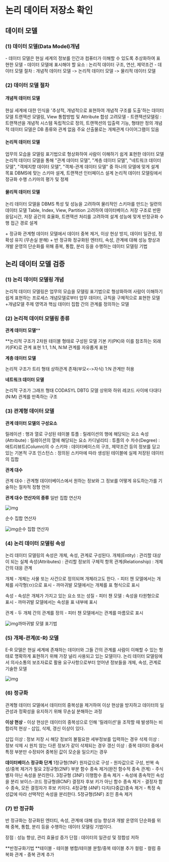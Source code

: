 # 논리 데이터 저장소 확인

## 데이터 모델

### (1) 데이터 모델(Data Model)개념

\- 데이터 모델은 현실 세계의 정보를 인간과 컴퓨터가 이해할 수 있도록 추상화하여 표현한 모델
\- 데이터 모델에 표시해야 할 요소 : 논리적 데이터 구조, 연산, 제약조건
\- 데이터 모델 절차 : 개념적 데이터 모델 -> 논리적 데이터 모델 -> 물리적 데이터 모델

### (2) 데이터 모델 절차

#### 개념적 데이터 모델

현실 세계에 대한 인식을 '추상적, 개념적으로 표현하여 개념적 구조를 도출'하는 데이터 모델
트랜잭션 모델링, View 통합방법 및 Attribute 합성 고려모델
\- 트랜잭션모델링 : 트랜잭션을 개념적 시스템 독립적으로 정의, 트랜잭션의 입출력 기능, 형태만 정의
개념적 데이터 모델은 DB 종류와 관계 없음
주요 산출물로는 개체관계 다이어그램이 있음

#### 논리적 데이터 모델

업무의 모습을 모델링 표기법으로 형상화하여 사람이 이해하기 쉽게 표현한 데이터 모델
논리적 데이터 모델을 통해 "관계 데이터 모델", "계층 데이터 모델", "네트워크 데이터 모델", "객체지향 데이터 모델", "객체-관계 데이터 모델" 중 하나의 모델에 맞게 설계
목표 DBMS에 맞는 스키마 설계, 트랜잭션 인터페이스 설계
논리적 데이터 모델링에서 정규화 수행
스키마의 평가 및 정제

#### 물리적 데이터 모델

논리 데이터 모델을 DBMS 특성 및 성능을 고려하여 물리적인 스키마를 만드는 일련의 데이터 모델
Table, Index, View, Partition 고려하여 데이터베이스 저장 구조로 반환
응답시간, 저장 공간의 효율화, 트랜잭션 처리를 고려하여 설계
성능에 맞게 반정규화 수행
접근 경로 설계

\+ 정규화
관계형 데이터 모델에서 데이터 중복 제거, 이상 현상 방지, 데이터 일관성, 정확성 유지 (무손실 분해)
\+ 반 정규화
정규화된 엔터티, 속성, 관계에 대해 성능 향상과 개발 운영의 단순화를 위해 중복, 통합, 분리 등을 수행하는 데이터 모델링 기법

## 논리 데이터 모델 검증

### (1) 논리 데이터 모델링 개념

논리적 데이터 모델링은 업무의 모습을 모델링 표기법으로 형상화하여 사람이 이해하기 쉽게 표현하는 프로세스
개념모델로부터 업무 데이터, 규칙을 구체적으로 표현한 모델
+개념모델
주제 영역과 핵심 데이터 집합 간의 관계를 정의하는 모델

### (2) 논리적 데이터 모델링 종류

**관계 데이터 모델****

**논리적 구조가 2차원 테이블 형태로 구성된 모델
기본 키(PK)와 이를 참조하는 외래 키(FK)로 관계 표현
1:1, 1:N, N:M 관계를 자유롭게 표현

**계층 데이터 모델**

논리적 구조가 트리 형태
상하관계 존재(부모<->자식)
1:N 관계만 허용

**네트워크 데이터 모델**

논리적 구조가 그래프 형태
CODASYL DBTG 모델
상위와 하위 레코드 사이에 다대다(N:M) 관계를 만족하는 구조

### (3) 관계형 데이터 모델

**관계 데이터 모델의 구성요소**

릴레이션 : 행과 열로 구성된 테이블
튜플 : 릴레이션의 행에 해당되는 요소
속성(Attribute) : 릴레이션의 열에 해당되는 요소
카디널리티 : 튜플의 수
차수(Degree) : 애트리뷰트(Column)의 수
스키마 : 데이터베이스의 구조, 제약조건 등의 정보를 담고 있는 기본적 구조
인스턴스 : 정의된 스키마에 따라 생성된 테이블에 실제 저장된 데이터의 집합

**관계 대수**

관계 대수 : 관계형 데이터베이스에서 원하는 정보와 그 정보를 어떻게 유도하는가를 기술하는 절차적 정형 언어

**관계 대수 연산자의 종류**
일반 집합 연산자



![img](https://blog.kakaocdn.net/dn/dEshNq/btq2iebAZTE/FIb0eE4klAc0tXEhXGjk2k/img.png)



순수 집합 연산자

 



![img](https://blog.kakaocdn.net/dn/bkkJ2S/btq2gXPrOdY/q9eLTr4UGN8UJDyjTdsDu0/img.png)순수 집합 연산자



 

### (4) 논리 데이터 모델링 속성

논리 데이터 모델링의 속성은 개체, 속성, 관계로 구성된다.
개체(Entity) : 관리할 대상이 되는 실체
속성(Attributes) : 관리할 정보의 구체적 항목
관계(Relationship) : 개체 간의 대응 관계

개체
\- 개체는 사물 또는 사건으로 정의되며 개체라고도 한다.
\- 피터 챈 모델에서는 개체를 사각형(ㅁ)으로 표시
\- 까마귀발 모델에서는 개체를 표 형식으로 표시

속성
\- 속성은 개체가 가지고 있는 요소 또는 성질
\- 피터 챈 모델 : 속성을 타원형으로 표시
\- 까마귀발 모델에서는 속성을 표 내부에 표시

관계
\- 두 개체 간의 관계를 정의
\- 피터 챈 모델에서는 관계를 마름모로 표시



![img](https://blog.kakaocdn.net/dn/cvLnLh/btq2lqbkOEp/zClIq0E3Di1kSXEk4jKcS0/img.png)까마귀발 모델 표기법



### (5) 개체-관계(E-R) 모델

E-R 모델은 현실 세계에 존재하는 데이터와 그들 간의 관계를 사람이 이해할 수 있는 형태로 명확하게 표현하기 위해 가장 널리 사용되고 있는 모델이다.
논리 데이터 모델링에서 의사소통의 보조자료로 활용
요구사항으로부터 얻어낸 정보들을 개체, 속성, 관계로 기술한 모델



![img](https://blog.kakaocdn.net/dn/brLgJC/btq2hJJXLao/n52rpbKm3khvH4BkSkoXA1/img.png)



### (6) 정규화

관계형 데이터 모델에서 데이터의 중복성을 제거하여 이상 현상을 방지하고 데이터의 일관성과 정확성을 유지하기 위해 무손실 분해하는 과정

**이상 현상**
\- 이상 현상은 데이터의 중복성으로 인해 '릴레이션'을 조작할 때 발생하는 비합리적 현상
\- 삽입, 삭제, 갱신 이상이 있다.

삽입 이상 : 정보 저장 시 해당 정보의 불필요한 세부정보를 입력하는 경우
삭제 이상 : 정보 삭제 시 원치 않는 다른 정보가 같이 삭제되는 경우
갱신 이상 : 중복 데이터 중에서 특정 부분만 수정되어 중복된 값이 모순을 일으키는 경우

**데이터베이스 정규화 단계**
1정규형(1NF) 원자값으로 구성
\- 원자값으로 구성, 반복 속성/중복 제거가 필요
2정규형(2NF) 부분 함수 종속 제거(완전 함수적 종속 관계)
\- 주식별자 아닌 속성을 분리한다.
3정규형 (3NF) 이행함수 종속 제거
\- 속성에 종속적인 속성을 분리
보이스-코드 정규형(BCNF) 결정자 후보 키가 아닌 함수 종속 제거
\- 결정자 함수 종속, 모든 결정자가 후보 키이다.
4정규형 (4NF) 다치(다중값)종속 제거
\- 특정 속성값에 따라 선택적인 속성을 분리한다.
5정규형(5NF) 조인 종속 제거

### (7) 반 정규화

반 정규화는 정규화된 엔터티, 속성, 관계에 대해 성능 향상과 개발 운영의 단순화를 위해 중복, 통합, 분리 등을 수행하는 데이터 모델링 기법이다.

장점 : 성능 향상, 관리 효율성 증가
단점 : 데이터의 일관성 및 정합성 저하

**반정규화기법
**테이블 - 테이블 병합/테이블 분할/중복 테이블 추가
컬럼 - 컬럼 중복화
관계 - 중복 관계 추가